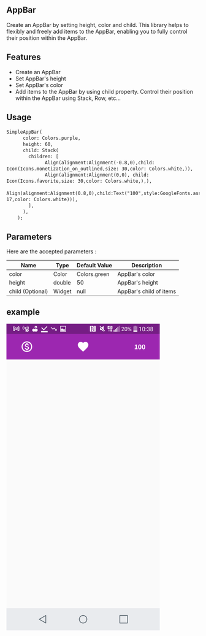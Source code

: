<!-- 
This README describes the package. If you publish this package to pub.dev,
this README's contents appear on the landing page for your package.

For information about how to write a good package README, see the guide for
[writing package pages](https://dart.dev/guides/libraries/writing-package-pages). 

For general information about developing packages, see the Dart guide for
[creating packages](https://dart.dev/guides/libraries/create-library-packages)
and the Flutter guide for
[developing packages and plugins](https://flutter.dev/developing-packages). 
-->


## AppBar

Create an AppBar by setting height, color and child. This library helps  to flexibly and freely add items to the AppBar, enabling you to fully control their position within the AppBar.




## Features

* Create an AppBar
* Set AppBar's height
* Set AppBar's color
* Add items to the AppBar by using child property. Control their position within the AppBar using Stack, Row, etc...



## Usage

```
SimpleAppBar(
      color: Colors.purple,
      height: 60,
      child: Stack(
        children: [
              Align(alignment:Alignment(-0.8,0),child: Icon(Icons.monetization_on_outlined,size: 30,color: Colors.white,)),
              Align(alignment:Alignment(0,0), child: Icon(Icons.favorite,size: 30,color: Colors.white,),),
              Align(alignment:Alignment(0.8,0),child:Text("100",style:GoogleFonts.assistant(fontWeight:FontWeight.bold,fontSize: 17,color: Colors.white))),
        ],
      ),
    );
```




## Parameters

Here are the accepted parameters :

| Name  | Type | Default Value | Description | 
| ------------- | ------------- | ------------- | ------------- | 
| color  | Color | Colors.green | AppBar's color | 
| height  | double | 50 | AppBar's height |
| child (Optional)  | Widget | null | AppBar's child of items | 



## example

<img src="assets/asset.png" width="400" height="800">





